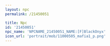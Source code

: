 ```yaml
---
layout: npc
permalink: /21450051

title: Npc
id: '21450051'
npc_name: 'NPCNAME_21450051_NAME:[F]BlackOnyx'
icon_url: 'portrait/mob/11000505_mafia1_p.png'
---
```

